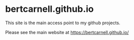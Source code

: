 bertcarnell.github.io
=====================

This site is the main access point to my github projects.

Please see the main website at https://bertcarnell.github.io/
